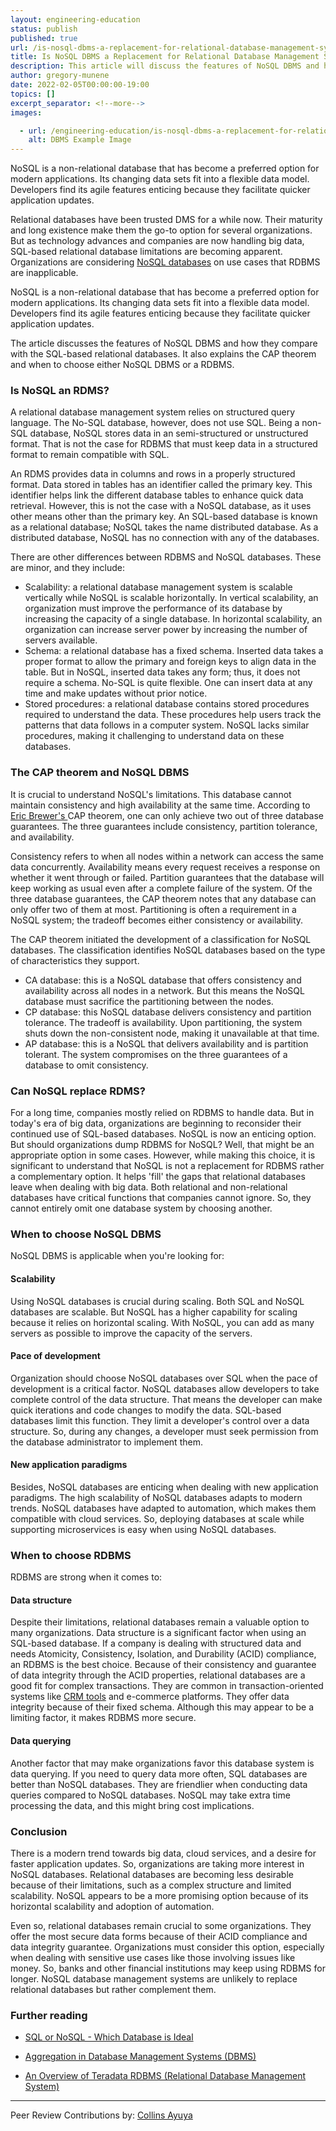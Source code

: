 ```yaml
---
layout: engineering-education
status: publish
published: true
url: /is-nosql-dbms-a-replacement-for-relational-database-management-system/
title: Is NoSQL DBMS a Replacement for Relational Database Management System?
description: This article will discuss the features of NoSQL DBMS and how they compare with the SQL-based relational databases.
author: gregory-munene
date: 2022-02-05T00:00:00-19:00
topics: []
excerpt_separator: <!--more-->
images:

  - url: /engineering-education/is-nosql-dbms-a-replacement-for-relational-database-management-system/hero.jpg
    alt: DBMS Example Image
---
```

NoSQL is a non-relational database that has become a preferred option for modern applications. Its changing data sets fit into a flexible data model. Developers find its agile features enticing because they facilitate quicker application updates.
<!--more-->
Relational databases have been trusted DMS for a while now. Their maturity and long existence make them the go-to option for several organizations. But as technology advances and companies are now handling big data, SQL-based relational database limitations are becoming apparent. Organizations are considering [NoSQL databases](/engineering-education/sql-or-nosql-when-to-choose-what/) on use cases that RDBMS are inapplicable.

NoSQL is a non-relational database that has become a preferred option for modern applications. Its changing data sets fit into a flexible data model. Developers find its agile features enticing because they facilitate quicker application updates.

The article discusses the features of NoSQL DBMS and how they compare with the SQL-based relational databases. It also explains the CAP theorem and when to choose either NoSQL DBMS or a RDBMS.

### Is NoSQL an RDMS?
A relational database management system relies on structured query language. The No-SQL database, however, does not use SQL. Being a non-SQL database, NoSQL stores data in an semi-structured or unstructured format. That is not the case for RDBMS that must keep data in a structured format to remain compatible with SQL.

An RDMS provides data in columns and rows in a properly structured format. Data stored in tables has an identifier called the primary key. This identifier helps link the different database tables to enhance quick data retrieval. However, this is not the case with a NoSQL database, as it uses other means other than the primary key. An SQL-based database is known as a relational database; NoSQL takes the name distributed database. As a distributed database, NoSQL has no connection with any of the databases.

There are other differences between RDBMS and NoSQL databases. These are minor, and they include:

- Scalability: a relational database management system is scalable vertically while NoSQL is scalable horizontally. In vertical scalability, an organization must improve the performance of its database by increasing the capacity of a single database. In horizontal scalability, an organization can increase server power by increasing the number of servers available.
- Schema: a relational database has a fixed schema. Inserted data takes a proper format to allow the primary and foreign keys to align data in the table. But in NoSQL, inserted data takes any form; thus, it does not require a schema. No-SQL is quite flexible. One can insert data at any time and make updates without prior notice.
- Stored procedures: a relational database contains stored procedures required to understand the data. These procedures help users track the patterns that data follows in a computer system. NoSQL lacks similar procedures, making it challenging to understand data on these databases.

### The CAP theorem and NoSQL DBMS
It is crucial to understand NoSQL's limitations. This database cannot maintain consistency and high availability at the same time. According to [Eric Brewer&#39;s ](https://www.ibm.com/cloud/learn/cap-theorem)CAP theorem, one can only achieve two out of three database guarantees. The three guarantees include consistency, partition tolerance, and availability.

Consistency refers to when all nodes within a network can access the same data concurrently. Availability means every request receives a response on whether it went through or failed. Partition guarantees that the database will keep working as usual even after a complete failure of the system. Of the three database guarantees, the CAP theorem notes that any database can only offer two of them at most. Partitioning is often a requirement in a NoSQL system; the tradeoff becomes either consistency or availability.

The CAP theorem initiated the development of a classification for NoSQL databases. The classification identifies NoSQL databases based on the type of characteristics they support.

- CA database: this is a NoSQL database that offers consistency and availability across all nodes in a network. But this means the NoSQL database must sacrifice the partitioning between the nodes.
- CP database: this NoSQL database delivers consistency and partition tolerance. The tradeoff is availability. Upon partitioning, the system shuts down the non-consistent node, making it unavailable at that time.
- AP database: this is a NoSQL that delivers availability and is partition tolerant. The system compromises on the three guarantees of a database to omit consistency.

### Can NoSQL replace RDMS?
For a long time, companies mostly relied on RDBMS to handle data. But in today's era of big data, organizations are beginning to reconsider their continued use of SQL-based databases. NoSQL is now an enticing option. But should organizations dump RDBMS for NoSQL? Well, that might be an appropriate option in some cases. However, while making this choice, it is significant to understand that NoSQL is not a replacement for RDBMS rather a complementary option. It helps 'fill' the gaps that relational databases leave when dealing with big data. Both relational and non-relational databases have critical functions that companies cannot ignore. So, they cannot entirely omit one database system by choosing another.

### When to choose NoSQL DBMS

NoSQL DBMS is applicable when you're looking for:

#### Scalability
Using NoSQL databases is crucial during scaling. Both SQL and NoSQL databases are scalable. But NoSQL has a higher capability for scaling because it relies on horizontal scaling. With NoSQL, you can add as many servers as possible to improve the capacity of the servers.

#### Pace of development
Organization should choose NoSQL databases over SQL when the pace of development is a critical factor. NoSQL databases allow developers to take complete control of the data structure. That means the developer can make quick iterations and code changes to modify the data. SQL-based databases limit this function. They limit a developer's control over a data structure. So, during any changes, a developer must seek permission from the database administrator to implement them.

#### New application paradigms
Besides, NoSQL databases are enticing when dealing with new application paradigms. The high scalability of NoSQL databases adapts to modern trends. NoSQL databases have adapted to automation, which makes them compatible with cloud services. So, deploying databases at scale while supporting microservices is easy when using NoSQL databases.

### When to choose RDBMS

RDBMS are strong when it comes to:

#### Data structure
Despite their limitations, relational databases remain a valuable option to many organizations. Data structure is a significant factor when using an SQL-based database. If a company is dealing with structured data and needs Atomicity, Consistency, Isolation, and Durability (ACID) compliance, an RDBMS is the best choice. Because of their consistency and guarantee of data integrity through the ACID properties, relational databases are a good fit for complex transactions. They are common in transaction-oriented systems like [CRM tools](https://www.zoho.com/crm/crm-software.html#) and e-commerce platforms. They offer data integrity because of their fixed schema. Although this may appear to be a limiting factor, it makes RDBMS more secure.

#### Data querying
Another factor that may make organizations favor this database system is data querying. If you need to query data more often, SQL databases are better than NoSQL databases. They are friendlier when conducting data queries compared to NoSQL databases. NoSQL may take extra time processing the data, and this might bring cost implications.

### Conclusion
There is a modern trend towards big data, cloud services, and a desire for faster application updates. So, organizations are taking more interest in NoSQL databases. Relational databases are becoming less desirable because of their limitations, such as a complex structure and limited scalability. NoSQL appears to be a more promising option because of its horizontal scalability and adoption of automation.

Even so, relational databases remain crucial to some organizations. They offer the most secure data forms because of their ACID compliance and data integrity guarantee. Organizations must consider this option, especially when dealing with sensitive use cases like those involving issues like money. So, banks and other financial institutions may keep using RDBMS for longer. NoSQL database management systems are unlikely to replace relational databases but rather complement them.

### Further reading
- [SQL or NoSQL - Which Database is Ideal](/engineering-education/sql-or-nosql-when-to-choose-what/)

- [Aggregation in Database Management Systems (DBMS)](/engineering-education/aggregation-in-dbms/)

- [An Overview of Teradata RDBMS (Relational Database Management System)](/engineering-education/an-overview-of-teradata-rdbms/)

---
Peer Review Contributions by: [Collins Ayuya](https://www.section.io/engineering-education/authors/collins-ayuya/)
